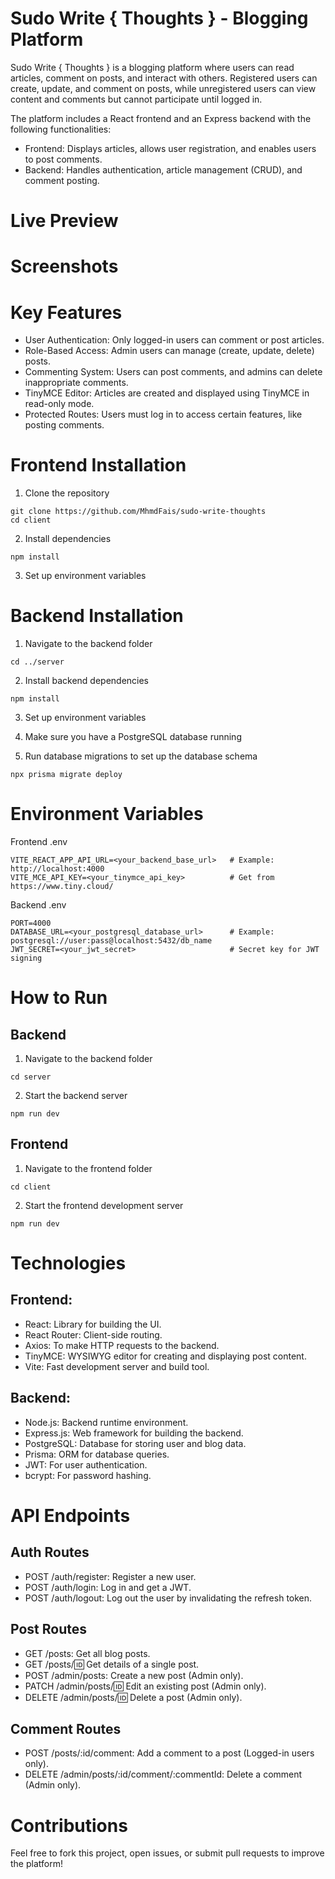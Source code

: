 # Sudo Write { Thoughts } - Blogging Platform

Sudo Write { Thoughts } is a blogging platform where users can read articles, comment on posts, and interact with others. Registered users can create, update, and comment on posts, while unregistered users can view content and comments but cannot participate until logged in.

The platform includes a React frontend and an Express backend with the following functionalities:

- Frontend: Displays articles, allows user registration, and enables users to post comments.
- Backend: Handles authentication, article management (CRUD), and comment posting.

# Live Preview

# Screenshots

# Key Features

- User Authentication: Only logged-in users can comment or post articles.
- Role-Based Access: Admin users can manage (create, update, delete) posts.
- Commenting System: Users can post comments, and admins can delete inappropriate comments.
- TinyMCE Editor: Articles are created and displayed using TinyMCE in read-only mode.
- Protected Routes: Users must log in to access certain features, like posting comments.

# Frontend Installation

1. Clone the repository

```
git clone https://github.com/MhmdFais/sudo-write-thoughts
cd client
```

2. Install dependencies

```
npm install
```

3. Set up environment variables

# Backend Installation

1. Navigate to the backend folder

```
cd ../server
```

2. Install backend dependencies

```
npm install
```

3. Set up environment variables

4. Make sure you have a PostgreSQL database running

5. Run database migrations to set up the database schema

```
npx prisma migrate deploy
```

# Environment Variables

Frontend .env

```
VITE_REACT_APP_API_URL=<your_backend_base_url>   # Example: http://localhost:4000
VITE_MCE_API_KEY=<your_tinymce_api_key>          # Get from https://www.tiny.cloud/
```

Backend .env

```
PORT=4000
DATABASE_URL=<your_postgresql_database_url>      # Example: postgresql://user:pass@localhost:5432/db_name
JWT_SECRET=<your_jwt_secret>                     # Secret key for JWT signing
```

# How to Run

## Backend

1. Navigate to the backend folder

```
cd server
```

2. Start the backend server

```
npm run dev
```

## Frontend

1. Navigate to the frontend folder

```
cd client
```

2. Start the frontend development server

```
npm run dev
```

# Technologies

## Frontend:

- React: Library for building the UI.
- React Router: Client-side routing.
- Axios: To make HTTP requests to the backend.
- TinyMCE: WYSIWYG editor for creating and displaying post content.
- Vite: Fast development server and build tool.

## Backend:

- Node.js: Backend runtime environment.
- Express.js: Web framework for building the backend.
- PostgreSQL: Database for storing user and blog data.
- Prisma: ORM for database queries.
- JWT: For user authentication.
- bcrypt: For password hashing.

# API Endpoints

## Auth Routes

- POST /auth/register: Register a new user.
- POST /auth/login: Log in and get a JWT.
- POST /auth/logout: Log out the user by invalidating the refresh token.

## Post Routes

- GET /posts: Get all blog posts.
- GET /posts/:id: Get details of a single post.
- POST /admin/posts: Create a new post (Admin only).
- PATCH /admin/posts/:id: Edit an existing post (Admin only).
- DELETE /admin/posts/:id: Delete a post (Admin only).

## Comment Routes

- POST /posts/:id/comment: Add a comment to a post (Logged-in users only).
- DELETE /admin/posts/:id/comment/:commentId: Delete a comment (Admin only).

# Contributions

Feel free to fork this project, open issues, or submit pull requests to improve the platform!
